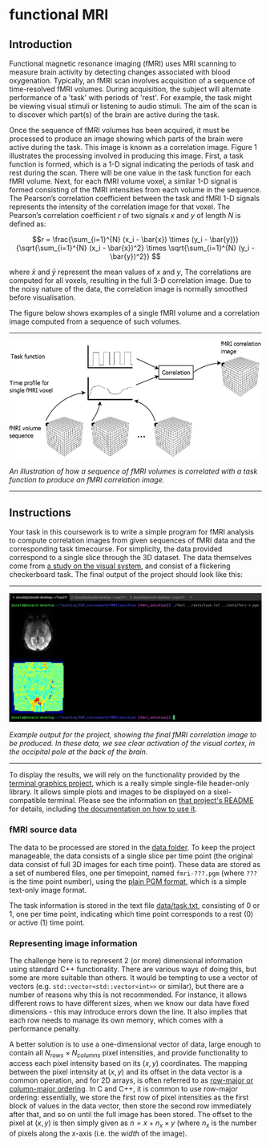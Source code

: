 # functional MRI

## Introduction

Functional magnetic resonance imaging (fMRI) uses MRI scanning to measure brain activity by detecting changes associated with blood oxygenation. Typically, an fMRI scan involves acquisition of a sequence of time-resolved fMRI volumes. During acquisition, the subject will alternate performance of a 'task' with periods of 'rest'. For example, the task might be viewing visual stimuli or listening to audio stimuli. The aim of the scan is to discover which part(s) of the brain are active
during the task. 

Once the sequence of fMRI volumes has been acquired, it must be processed to produce an image showing which parts of the brain were active during the task. This image is known as a correlation image. Figure 1 illustrates the processing involved in producing this image. First, a task function is formed, which is a 1-D signal indicating the periods of task and rest during the scan. There will be one value in the task function for each fMRI volume. Next, for each fMRI volume voxel, a similar 1-D signal is formed consisting of the fMRI intensities from each volume in the sequence. The Pearson’s correlation coefficient between the task and fMRI 1-D signals represents the intensity of the correlation image for that voxel. The Pearson’s correlation coefficient $r$ of two signals $x$ and $y$ of length $N$ is defined as: 

$$r = \frac{\sum_{i=1}^{N} (x_i - \bar{x}) \times (y_i - \bar{y})}{\sqrt{\sum_{i=1}^{N} (x_i - \bar{x})^2} \times \sqrt{\sum_{i=1}^{N} (y_i - \bar{y})^2}} $$

where $\bar{x}$ and $\bar{y}$ represent the mean values of $x$ and $y$, The correlations are computed for all voxels, resulting in the full 3-D correlation image. Due to the noisy nature of the data, the correlation image is normally smoothed before visualisation. 

The figure below shows examples of a single fMRI volume and a correlation image computed from a sequence of such volumes.

---

![Illustration of function MRI](fmri.png)

*An illustration of how a sequence of fMRI volumes is correlated with a task function to produce an fMRI correlation image.*

---

## Instructions

Your task in this coursework is to write a simple program for fMRI analysis to compute correlation images from given sequences of fMRI data and the corresponding task timecourse. For simplicity, the data provided correspond to a single slice through the 3D dataset. The data themselves come from [a study on the visual system](https://openneuro.org/datasets/ds001553/versions/1.0.1), and consist of a flickering checkerboard task. The final output of the project should look like this:

---

![example output for fMRI project](terminal_output.png)

*Example output for the project, showing the final fMRI correlation image to be produced. In these data, we see clear activation of the visual cortex, in the occipital pole at the back of the brain.*

---

To display the results, we will rely on the functionality provided by the [terminal graphics project](https://github.com/jdtournier/terminal_graphics), which is a really simple single-file header-only library. It allows simple plots and images to be displayed on a sixel-compatible terminal. Please see the information on [that project's README](https://github.com/jdtournier/terminal_graphics/blob/main/README.md) for details, including [the documentation on how to use it](https://jdtournier.github.io/terminal_graphics/). 

### fMRI source data 

The data to be processed are stored in the [data folder](data/). To keep the project manageable, the data consists of a single slice per time point (the original data consist of full 3D images for each time point). These data are stored as a set of numbered files, one per timepoint, named `fmri-???.pgm` (where `???` is the time point number), using the [plain PGM format](https://netpbm.sourceforge.net/doc/pgm.html#plainpgm), which is a simple text-only image format. 

The task information is stored in the text file [data/task.txt](data/task.txt), consisting of 0 or 1, one per time point, indicating which time point corresponds to a rest (0) or active (1) time point. 

### Representing image information

The challenge here is to represent 2 (or more) dimensional information using standard C++ functionality. There are various ways of doing this, but some are more suitable than others. It would be tempting to use a vector of vectors (e.g. `std::vector<std::vector<int>>` or similar), but there are a number of reasons why this is not recommended. For instance, it allows different rows to have different sizes, when we know our data have fixed dimensions - this may introduce errors down the line. It also implies that each row needs to manage its own memory, which comes with a performance penalty. 

A better solution is to use a one-dimensional vector of data, large enough to contain all $N_{rows} \times N_{columns}$ pixel intensities, and provide functionality to access each pixel intensity based on its $(x,y)$ coordinates. The mapping between the pixel intensity at $(x,y)$ and its offset in the data vector is a common operation, and for 2D arrays, is often referred to as [row-major or column-major ordering](https://www.geeksforgeeks.org/row-major-order-and-column-major-order/). In C and C++, it is common to use row-major ordering: essentially, we store the first row of pixel intensities as the first block of values in the data vector, then store the second row immediately after that, and so on until the full image has been stored. The offset to the pixel at $(x,y)$ is then simply given as $n = x + n_x \times y$ (where $n_x$ is the number of pixels along the *x*-axis (i.e. the _width_ of the image).
